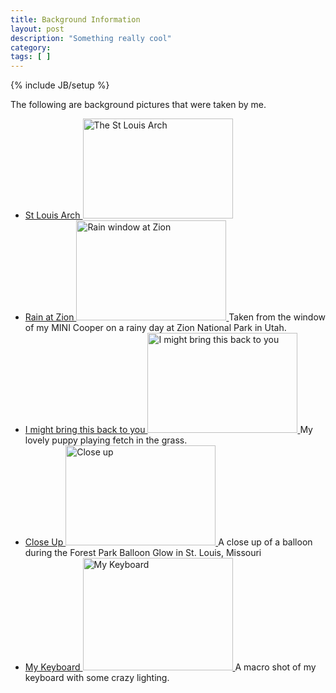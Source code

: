 ```yaml
---
title: Background Information
layout: post
description: "Something really cool"
category:
tags: [ ] 
---
```

{% include JB/setup %}



The following are background pictures that were taken by me.




<ul>
	<li><a title="The St Louis Arch by deliriant, on Flickr" href="http://www.flickr.com/photos/deliriant/142483335/">St Louis Arch
</a><a title="The St Louis Arch by deliriant, on Flickr" href="http://www.flickr.com/photos/deliriant/142483335/"><img src="http://farm1.static.flickr.com/46/142483335_7d527b4958_m.jpg" alt="The St Louis Arch" width="240" height="160" /></a>
</li>
	<li> <a title="Rain window at Zion by deliriant, on Flickr" href="http://www.flickr.com/photos/deliriant/124500880/">Rain at Zion
<img src="http://farm1.static.flickr.com/45/124500880_a6e4bb3bc3_m.jpg" alt="Rain window at Zion" width="240" height="160" />
</a>Taken from the window of my MINI Cooper on a rainy day at Zion National Park in Utah.
</li>
	<li><a title="I might bring this back to you by deliriant, on Flickr" href="http://www.flickr.com/photos/deliriant/2510070832/">I might bring this back to you
<img src="http://farm3.static.flickr.com/2277/2510070832_3f19271603_m.jpg" alt="I might bring this back to you" width="240" height="160" />
</a>My lovely puppy playing fetch in the grass.
</li>
	<li><a title="Close up by deliriant, on Flickr" href="http://www.flickr.com/photos/deliriant/245916759/">Close Up
<img src="http://farm1.static.flickr.com/95/245916759_354906ba75_m.jpg" alt="Close up" width="240" height="160" />
</a>A close up of a balloon during the Forest Park Balloon Glow in St. Louis, Missouri
</li>
	<li> <a title="My Keyboard by deliriant, on Flickr" href="http://www.flickr.com/photos/deliriant/142486046/">My Keyboard
<img src="http://farm1.static.flickr.com/50/142486046_62e86cb924_m.jpg" alt="My Keyboard" width="240" height="180" />
</a>A macro shot of my keyboard with some crazy lighting.</li>
</ul>
